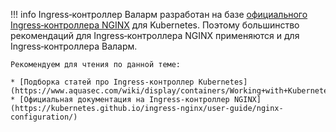 !!! info
    Ingress‑контроллер Валарм разработан на базе [официального Ingress‑контроллера NGINX](https://github.com/kubernetes/ingress-nginx) для Kubernetes. Поэтому большинство рекомендаций для Ingress‑контроллера NGINX применяются и для Ingress‑контроллера Валарм.
    
    Рекомендуем для чтения по данной теме:
    
    * [Подборка статей про Ingress‑контроллер Kubernetes](https://www.aquasec.com/wiki/display/containers/Working+with+Kubernetes+Ingress)
    * [Официальная документация на Ingress‑контроллер NGINX](https://kubernetes.github.io/ingress-nginx/user-guide/nginx-configuration/)